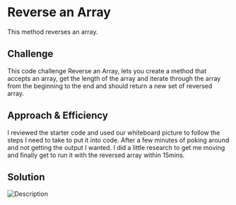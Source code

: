 # Reverse an Array
   This method reverses an array.

## Challenge
  This code challenge Reverse an Array, lets you create a method that accepts an array, get the length of the array and iterate through the array from the beginning to the end and should return a new set of reversed array.  

## Approach & Efficiency
  I reviewed the starter code and used our whiteboard picture to follow the steps I need to take to put it into code. After a few minutes of poking around and not getting the output I wanted. I did a little research to get me moving and finally get to run it with the reversed array within 15mins. 

## Solution
![Description](../../../../../asset/ArrayReverse(1).png)
